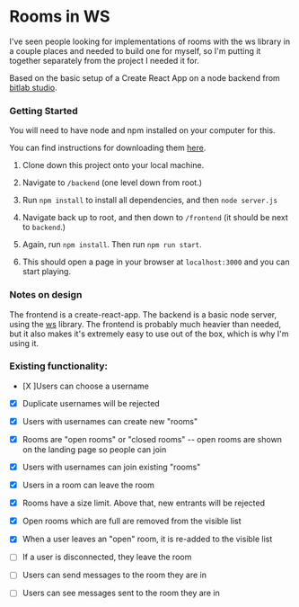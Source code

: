# Rooms in WS

I've seen people looking for implementations of rooms with the ws library in a couple places and needed to build one for myself, so I'm putting it together separately from the project I needed it for.

Based on the basic setup of a Create React App on a node backend from [bitlab studio](https://blog.bitlabstudio.com/a-simple-chat-app-with-react-node-and-websocket-35d3c9835807).

### Getting Started

You will need to have node and npm installed on your computer for this.

You can find instructions for downloading them [here](https://docs.npmjs.com/downloading-and-installing-node-js-and-npm). 

1. Clone down this project onto your local machine.

2. Navigate to `/backend` (one level down from root.)

3. Run `npm install` to install all dependencies, and then `node server.js`

4. Navigate back up to root, and then down to `/frontend` (it should be next to `backend`.)

5. Again, run `npm install`. Then run `npm run start`.

6. This should open a page in your browser at `localhost:3000` and you can start playing.

### Notes on design

The frontend is a create-react-app. The backend is a basic node server, using the [ws](https://www.npmjs.com/package/ws) library. The frontend is probably much heavier than needed, but it also makes it's extremely easy to use out of the box, which is why I'm using it.

### Existing functionality:

- [X ]Users can choose a username
- [X] Duplicate usernames will be rejected
- [X] Users with usernames can create new "rooms"
- [X] Rooms are "open rooms" or "closed rooms" -- open rooms are shown on the landing page so people can join
- [X] Users with usernames can join existing "rooms"
- [X] Users in a room can leave the room
- [X] Rooms have a size limit. Above that, new entrants will be rejected
- [X] Open rooms which are full are removed from the visible list
- [X] When a user leaves an "open" room, it is re-added to the visible list

- [ ] If a user is disconnected, they leave the room
- [ ] Users can send messages to the room they are in
- [ ] Users can see messages sent to the room they are in
